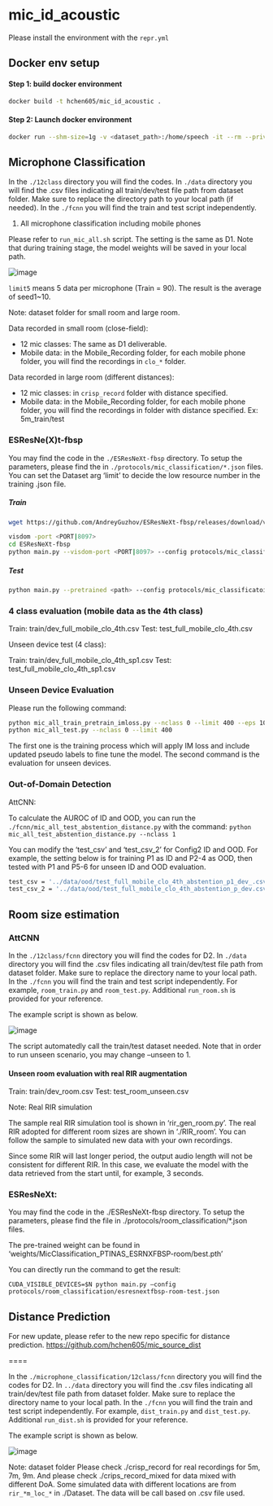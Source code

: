 # mic_id_acoustic

Please install the environment with the `repr.yml`

## Docker env setup

#### Step 1: build docker environment

```bash
docker build -t hchen605/mic_id_acoustic .
```

#### Step 2: Launch docker environment

```bash
docker run --shm-size=1g -v <dataset_path>:/home/speech -it --rm --privileged --gpus all -w /home/mic_id_acoustic hchen605/mic_id_acoustic:latest
```


## Microphone Classification

In the `./12class` directory you will find the codes. In `./data` directory you will find the .csv files indicating all train/dev/test file path from dataset folder. Make sure to replace the directory path to your local path (if needed). In the `./fcnn` you will find the train and test script independently.

1. All microphone classification including mobile phones

Please refer to `run_mic_all.sh` script. The setting is the same as D1.
Note that during training stage, the model weights will be saved in your local path. 

![image](https://user-images.githubusercontent.com/78195585/173097212-364f7ee1-29ab-4089-a574-a5c9e7d196ef.png)

`limit5` means 5 data per microphone (Train = 90). The result is the average of seed1~10. 

Note: dataset folder for small room and large room.

Data recorded in small room (close-field):

- 12 mic classes: The same as D1 deliverable.
- Mobile data: in the Mobile_Recording folder, for each mobile phone folder, you will find the recordings in `clo_*` folder.

Data recorded in large room (different distances):

- 12 mic classes: in `crisp_record` folder with distance specified.
- Mobile data: in the Mobile_Recording folder, for each mobile phone folder, you will find the recordings in folder with distance specified. Ex: 5m_train/test

### ESResNe(X)t-fbsp

You may find the code in the ```./ESResNeXt-fbsp``` directory. To setup the parameters, please find the in ```./protocols/mic_classification/*.json``` files. You can set the Dataset arg ‘limit’ to decide the low resource number in the training .json file.


##### Train

```bash
wget https://github.com/AndreyGuzhov/ESResNeXt-fbsp/releases/download/v0.1/ESResNeXtFBSP_AudioSet.pt

visdom -port <PORT|8097>
cd ESResNeXt-fbsp
python main.py --visdom-port <PORT|8097> --config protocols/mic_classificatoin/esresnextfbsp-mc-ptinas-cv1.json
```

##### Test

```bash
python main.py --pretrained <path> --config protocols/mic_classificatoin/esresnextfbsp-mc-ptinas-test-cv1.json
```

### 4 class evaluation (mobile data as the 4th class)

Train: train/dev_full_mobile_clo_4th.csv
Test: test_full_mobile_clo_4th.csv

Unseen device test (4 class):

Train: train/dev_full_mobile_clo_4th_sp1.csv
Test: test_full_mobile_clo_4th_sp1.csv

### Unseen Device Evaluation

Please run the following command:
```bash
python mic_all_train_pretrain_imloss.py --nclass 0 --limit 400 --eps 100
python mic_all_test.py --nclass 0 --limit 400
```

The first one is the training process which will apply IM loss and include updated pseudo labels to fine tune the model. The second command is the evaluation for unseen devices.

### Out-of-Domain Detection

AttCNN:

To calculate the AUROC of ID and OOD, you can run the ```./fcnn/mic_all_test_abstention_distance.py``` with the command: ```python mic_all_test_abstention_distance.py --nclass 1```

You can modify the ‘test_csv’ and ‘test_csv_2’ for Config2 ID and OOD. For example, the setting below is for training P1 as ID and P2-4 as OOD, then tested with P1 and P5-6 for unseen ID and OOD evaluation.

```bash
test_csv = '../data/ood/test_full_mobile_clo_4th_abstention_p1_dev_.csv'
test_csv_2 = '../data/ood/test_full_mobile_clo_4th_abstention_p_dev.csv'
```

## Room size estimation

### AttCNN

In the `./12class/fcnn` directory you will find the codes for D2. In `./data` directory you will find the .csv files indicating all train/dev/test file path from dataset folder. Make sure to replace the directory name to your local path. In the `./fcnn` you will find the train and test script independently. For example, `room_train.py` and `room_test.py`. Additional `run_room.sh` is provided for your reference.

The example script is shown as below.

![image](https://user-images.githubusercontent.com/78195585/173098483-d6b8b549-be02-4034-80f7-ff0dadda103e.png)

The script automatedly call the train/test dataset needed. 
Note that in order to run unseen scenario, you may change –unseen to 1.



#### Unseen room evaluation with real RIR augmentation

Train: train/dev_room.csv
Test: test_room_unseen.csv

Note: Real RIR simulation

The sample real RIR simulation tool is shown in ‘rir_gen_room.py’. The real RIR adopted for different room sizes are shown in ‘./RIR_room’. You can follow the sample to simulated new data with your own recordings.

Since some RIR will last longer period, the output audio length will not be consistent for different RIR. In this case, we evaluate the model with the data retrieved from the start until, for example, 3 seconds. 

### ESResNeXt:

You may find the code in the ./ESResNeXt-fbsp directory. To setup the parameters, please find the file in ./protocols/room_classification/*.json files. 

The pre-trained weight can be found in ‘weights/MicClassification_PTINAS_ESRNXFBSP-room/best.pth’

You can directly run the command to get the result: 

```CUDA_VISIBLE_DEVICES=$N python main.py –config protocols/room_classification/esresnextfbsp-room-test.json```


## Distance Prediction

For new update, please refer to the new repo specific for distance prediction.
https://github.com/hchen605/mic_source_dist

====

In the `./microphone_classification/12class/fcnn` directory you will find the codes for D2. In `../data` directory you will find the .csv files indicating all train/dev/test file path from dataset folder. Make sure to replace the directory name to your local path. In the `./fcnn` you will find the train and test script independently. For example, `dist_train.py` and `dist_test.py`. Additional `run_dist.sh` is provided for your reference.

The example script is shown as below.

![image](https://user-images.githubusercontent.com/78195585/173107938-2671e473-ccf8-4a33-a85d-bf4179d6959d.png)

Note: dataset folder
Please check ./crisp_record for real recordings for 5m, 7m, 9m.
And please check ./crips_record_mixed for data mixed with different DoA. Some simulated data with different locations are from `rir_*m_loc_*` in ./Dataset. The data will be call based on .csv file used.
